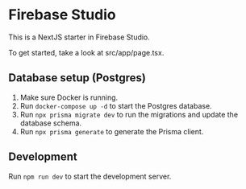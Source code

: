# Firebase Studio

This is a NextJS starter in Firebase Studio.

To get started, take a look at src/app/page.tsx.

## Database setup (Postgres)

1.  Make sure Docker is running.
2.  Run `docker-compose up -d` to start the Postgres database.
3.  Run `npx prisma migrate dev` to run the migrations and update the database schema.
4.  Run `npx prisma generate` to generate the Prisma client.

## Development

Run `npm run dev` to start the development server.
